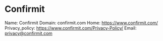 
# Confirmit

Name: Confirmit
Domain: confirmit.com
Home: https://www.confirmit.com/
Privacy_policy: https://www.confirmit.com/Privacy-Policy/
Email: privacy@confirmit.com
